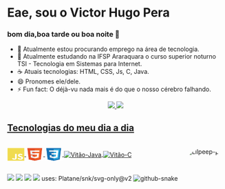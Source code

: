 # Eae, sou o Victor Hugo Pera
### bom dia,boa tarde ou boa noite 👋

- 🔭 Atualmente estou procurando emprego na área de tecnologia.
- 🌱 Atualmente estudando na IFSP Araraquara o curso superior noturno TSI - Tecnologia em Sistemas para Internet.
- ☕ Atuais tecnologias: HTML, CSS, Js, C, Java.
- 😄 Pronomes ele/dele.
- ⚡ Fun fact: O déjà-vu nada mais é do que o nosso cérebro falhando.

<div align="center">
  <a href="https://github.com/VictorPera">
  <img height="150em" src="https://github-readme-stats.vercel.app/api?username=VictorPera&show_icons=true&theme=tokyonight&include_all_commits=true&count_private=true"/>
  <img height="150em" src="https://github-readme-stats.vercel.app/api/top-langs/?username=VictorPera&layout=compact&langs_count=7&theme=tokyonight"/>
</div>

  ## Tecnologias do meu dia a dia
  
<div style="display: inline_block"><br>
  <img align="center" alt="Vitão-Js" height="30" width="40" src="https://raw.githubusercontent.com/devicons/devicon/master/icons/javascript/javascript-plain.svg">
  <img align="center" alt="Vitão-HTML" height="30" width="40" src="https://raw.githubusercontent.com/devicons/devicon/master/icons/html5/html5-original.svg">
  <img align="center" alt="Vitão-CSS" height="30" width="40" src="https://raw.githubusercontent.com/devicons/devicon/master/icons/css3/css3-original.svg">
  <img align="center" alt="Vitão-Java" height="30" width="40"
src="https://cdn.jsdelivr.net/gh/devicons/devicon/icons/java/java-original-wordmark.svg">
  <img align="center" alt="Vitão-C" height="30" width="40" 
    src="https://cdn.jsdelivr.net/gh/devicons/devicon/icons/c/c-original.svg">  
  <img align="right" alt="Lilpeep-pic" height="150" style="border-radius:50px;" src="https://media.discordapp.net/attachments/824612492910002236/958164395047944222/lilpepper.jpeg">
  
          
</div>
  
  ##
 
<div> 
  <a href="https://instagram.com/victorpera_" target="_blank"><img src="https://img.shields.io/badge/-Instagram-%23E4405F?style=for-the-badge&logo=instagram&logoColor=white" target="_blank"></a>
  <a href="victorhugo.pera@gmail.com"><img src="https://img.shields.io/badge/-Gmail-%23333?style=for-the-badge&logo=gmail&logoColor=red" target="_blank"></a>
  <a href="https://www.linkedin.com/in/victor-hugo-prado-pera-58b914238" target="_blank"><img src="https://img.shields.io/badge/-LinkedIn-%230077B5?style=for-the-badge&logo=linkedin&logoColor=white" target="_blank"></a>
  <a href="https://twitter.com/VictorH53669175" target="_blank"><img src="https://img.shields.io/badge/Twitter-1DA1F2?style=for-the-badge&logo=twitter&logoColor=white" target="_blank"></a>
 uses: Platane/snk/svg-only@v2
  <picture>
  <source media="(prefers-color-scheme: dark)" srcset="github-snake-dark.svg" />
  <source media="(prefers-color-scheme: light)" srcset="github-snake.svg" />
  <img alt="github-snake" src="github-snake.svg" />
</picture>
 
</div>
